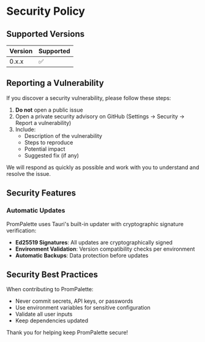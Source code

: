# Security Policy

## Supported Versions

| Version | Supported          |
| ------- | ------------------ |
| 0.x.x   | :white_check_mark: |

## Reporting a Vulnerability

If you discover a security vulnerability, please follow these steps:

1. **Do not** open a public issue
2. Open a private security advisory on GitHub (Settings → Security → Report a vulnerability)
3. Include:
   - Description of the vulnerability
   - Steps to reproduce
   - Potential impact
   - Suggested fix (if any)

We will respond as quickly as possible and work with you to understand and resolve the issue.

## Security Features

### Automatic Updates

PromPalette uses Tauri's built-in updater with cryptographic signature verification:

- **Ed25519 Signatures**: All updates are cryptographically signed
- **Environment Validation**: Version compatibility checks per environment
- **Automatic Backups**: Data protection before updates

## Security Best Practices

When contributing to PromPalette:

- Never commit secrets, API keys, or passwords
- Use environment variables for sensitive configuration
- Validate all user inputs
- Keep dependencies updated

Thank you for helping keep PromPalette secure!